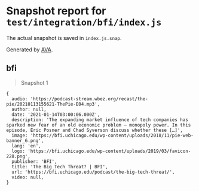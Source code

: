 # Snapshot report for `test/integration/bfi/index.js`

The actual snapshot is saved in `index.js.snap`.

Generated by [AVA](https://avajs.dev).

## bfi

> Snapshot 1

    {
      audio: 'https://podcast-stream.wbez.org/recast/the-pie/20210113155621-ThePie-E04.mp3',
      author: null,
      date: '2021-01-14T03:00:06.000Z',
      description: 'The expanding market influence of tech companies has sparked new fear of an old economic problem – monopoly power. In this episode, Eric Posner and Chad Syverson discuss whether these […]',
      image: 'https://bfi.uchicago.edu/wp-content/uploads/2018/11/pie-web-banner_6.png',
      lang: 'en',
      logo: 'https://bfi.uchicago.edu/wp-content/uploads/2019/03/favicon-228.png',
      publisher: 'BFI',
      title: 'The Big Tech Threat? | BFI',
      url: 'https://bfi.uchicago.edu/podcast/the-big-tech-threat/',
      video: null,
    }
